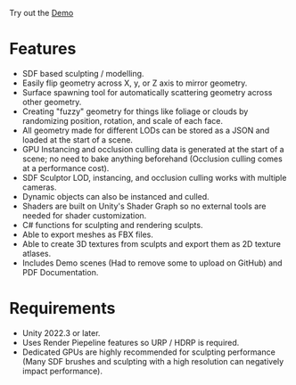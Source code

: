 Try out the [Demo](https://atlergibby.itch.io/sdf-sculptor-demo)

# Features
* SDF based sculpting / modelling.
* Easily flip geometry across X, y, or Z axis to mirror geometry.
* Surface spawning tool for automatically scattering geometry across other geometry.
* Creating "fuzzy" geometry for things like foliage or clouds by randomizing position, rotation, and scale of each face.
* All geometry made for different LODs can be stored as a JSON and loaded at the start of a scene.
* GPU Instancing and occlusion culling data is generated at the start of a scene; no need to bake anything beforehand (Occlusion culling comes at a performance cost).
* SDF Sculptor LOD, instancing, and occlusion culling works with multiple cameras.
* Dynamic objects can also be instanced and culled.
* Shaders are built on Unity's Shader Graph so no external tools are needed for shader customization.
* C# functions for sculpting and rendering sculpts.
* Able to export meshes as FBX files.
* Able to create 3D textures from sculpts and export them as 2D texture atlases.
* Includes Demo scenes (Had to remove some to upload on GitHub) and PDF Documentation.

# Requirements
* Unity 2022.3 or later.
* Uses Render Piepeline features so URP / HDRP is required.
* Dedicated GPUs are highly recommended for sculpting performance (Many SDF brushes and sculpting with a high resolution can negatively impact performance).

